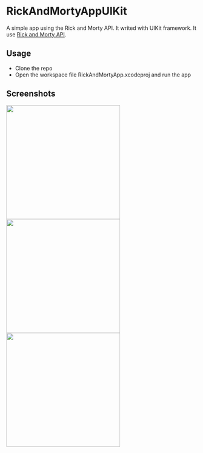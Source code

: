 # RickAndMortyAppUIKit
A simple app using the Rick and Morty API. It writed with UIKit framework. It use <a href="https://rickandmortyapi.com"> Rick and Morty API</a>.

## Usage

- Clone the repo
- Open the workspace file RickAndMortyApp.xcodeproj and run the app

## Screenshots

<img src="https://github.com/mkemalgokce/RickAndMortyAppUIKit/assets/46056478/0e1a882a-c864-43b8-9b4f-ac4902d79fed" width="300">
<img src="https://github.com/mkemalgokce/RickAndMortyAppUIKit/assets/46056478/be61812a-0c3e-4fab-84ea-b17e22260b24" width="300">
<img src="https://github.com/mkemalgokce/RickAndMortyAppUIKit/assets/46056478/06fecb4c-42f7-402a-9072-5ed7e1b6b59e" width="300">








